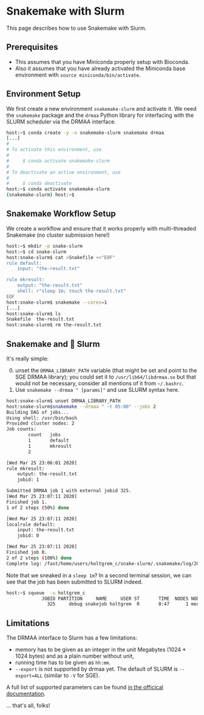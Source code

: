 # Snakemake with Slurm

This page describes how to use Snakemake with Slurm.

## Prerequisites

- This assumes that you have Miniconda properly setup with Bioconda.
- Also it assumes that you have already activated the Miniconda base environment with `source miniconda/bin/activate`.

## Environment Setup

We first create a new environment `snakemake-slurm` and activate it.
We need the `snakemake` package and the `drmaa` Python library for interfacing with the SLURM scheduler via the DRMAA interface.

```bash
host:~$ conda create -y -n snakemake-slurm snakemake drmaa
[...]
#
# To activate this environment, use
#
#     $ conda activate snakemake-slurm
#
# To deactivate an active environment, use
#
#     $ conda deactivate
host:~$ conda activate snakemake-slurm
(snakemake-slurm) host:~$
```

## Snakemake Workflow Setup

We create a workflow and ensure that it works properly with multi-threaded Snakemake (no cluster submission here!)

```bash
host:~$ mkdir -p snake-slurm
host:~$ cd snake-slurm
host:snake-slurm$ cat >Snakefile <<"EOF"
rule default:
    input: "the-result.txt"

rule mkresult:
    output: "the-result.txt"
    shell: r"sleep 1m; touch the-result.txt"
EOF
host:snake-slurm$ snakemake --cores=1
[...]
host:snake-slurm$ ls
Snakefile  the-result.txt
host:snake-slurm$ rm the-result.txt
```

## Snakemake and :tada: Slurm

It's really simple:

0. unset the `DRMAA_LIBRARY_PATH` variable (that might be set and point to the SGE DRMAA library); you could set it to `/usr/lib64/libdrmaa.so` but that would not be necessary, consider all mentions of it from `~/.bashrc`.
1. Use `snakemake --drmaa " [params]"` and use SLURM syntax here.

```bash
host:snake-slurm$ unset DRMAA_LIBRARY_PATH
host:snake-slurm$snakemake --drmaa " -t 05:00" --jobs 2
Building DAG of jobs...
Using shell: /usr/bin/bash
Provided cluster nodes: 2
Job counts:
        count   jobs
        1       default
        1       mkresult
        2

[Wed Mar 25 23:06:01 2020]
rule mkresult:
    output: the-result.txt
    jobid: 1

Submitted DRMAA job 1 with external jobid 325.
[Wed Mar 25 23:07:11 2020]
Finished job 1.
1 of 2 steps (50%) done

[Wed Mar 25 23:07:11 2020]
localrule default:
    input: the-result.txt
    jobid: 0

[Wed Mar 25 23:07:11 2020]
Finished job 0.
2 of 2 steps (100%) done
Complete log: /fast/home/users/holtgrem_c/snake-slurm/.snakemake/log/2020-03-25T230601.353735.snakemake.log
```

Note that we sneaked in a `sleep 1m`? In a second terminal session, we can see that the job has been submitted to SLURM indeed.

```bash
host:~$ squeue  -u holtgrem_c
             JOBID PARTITION     NAME     USER ST       TIME  NODES NODELIST(REASON)
               325     debug snakejob holtgrem  R       0:47      1 med0127
```

## Limitations

The DRMAA interface to Slurm has a few limitations:

- memory has to be given as an integer in the unit Megabytes (1024 * 1024 bytes) and as a plain number without unit,
- running time has to be given as `hh:mm`.
- `--export` is not supported by drmaa yet.
  The default of SLURM is `--export=ALL` (similar to `-V` for SGE).

A full list of supported parameters can be found [in the officical documentation](http://apps.man.poznan.pl/trac/slurm-drmaa#Nativespecification).

... that's all, folks!
